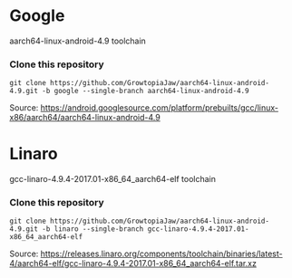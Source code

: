 # Google
aarch64-linux-android-4.9 toolchain

### Clone this repository
```
git clone https://github.com/GrowtopiaJaw/aarch64-linux-android-4.9.git -b google --single-branch aarch64-linux-android-4.9
```

Source: https://android.googlesource.com/platform/prebuilts/gcc/linux-x86/aarch64/aarch64-linux-android-4.9

# Linaro
gcc-linaro-4.9.4-2017.01-x86_64_aarch64-elf 
toolchain

### Clone this repository
```
git clone https://github.com/GrowtopiaJaw/aarch64-linux-android-4.9.git -b linaro --single-branch gcc-linaro-4.9.4-2017.01-x86_64_aarch64-elf
```

Source: https://releases.linaro.org/components/toolchain/binaries/latest-4/aarch64-elf/gcc-linaro-4.9.4-2017.01-x86_64_aarch64-elf.tar.xz
